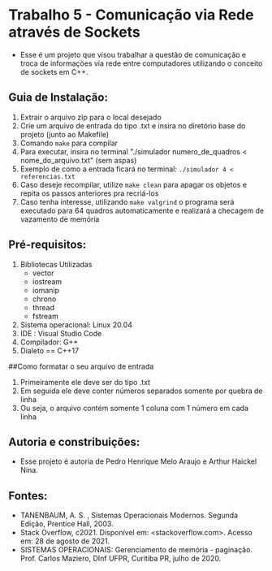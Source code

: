 # Trabalho 5 - Comunicação via Rede através de Sockets
- Esse é um projeto que visou trabalhar a questão de comunicação e troca de informações via rede entre computadores utilizando o conceito de sockets em C++.

## Guia de Instalação:
1. Extrair o arquivo zip para o local desejado
2. Crie um arquivo de entrada do tipo .txt e insira no diretório base do projeto (junto ao Makefile)
3. Comando ```make``` para compilar
4. Para executar, insira no terminal "./simulador numero_de_quadros < nome_do_arquivo.txt" (sem aspas)
5. Exemplo de como a entrada ficará no terminal: ```./simulador 4 < referencias.txt```
6. Caso deseje recompilar, utilize ```make clean``` para apagar os objetos e repita os passos anteriores pra recriá-los
7. Caso tenha interesse, utilizando ```make valgrind``` o programa será executado para 64 quadros automaticamente e realizará a checagem de vazamento de memória

## Pré-requisitos: 
1. Bibliotecas Utilizadas
	- vector
	- iostream
	- iomanip
	- chrono
	- thread
	- fstream
2. Sistema operacional: Linux 20.04
3. IDE : Visual Studio Code
4. Compilador: G++ 
5. Dialeto == C++17

##Como formatar o seu arquivo de entrada
1. Primeiramente ele deve ser do tipo .txt
2. Em seguida ele deve conter números separados somente por quebra de linha
3. Ou seja, o arquivo contém somente 1 coluna com 1 número em cada linha
	
## Autoria e constribuições:
- Esse projeto é autoria de Pedro Henrique Melo Araujo e Arthur Haickel Nina.
	
## Fontes:
- TANENBAUM, A. S. , Sistemas Operacionais Modernos. Segunda Edição, Prentice Hall, 2003.
- Stack Overflow, c2021. Disponível em: <stackoverflow.com>. Acesso em: 28 de agosto de 2021.
- SISTEMAS OPERACIONAIS: Gerenciamento de memória - paginação. Prof. Carlos Maziero, DInf UFPR, Curitiba PR, julho de 2020.
